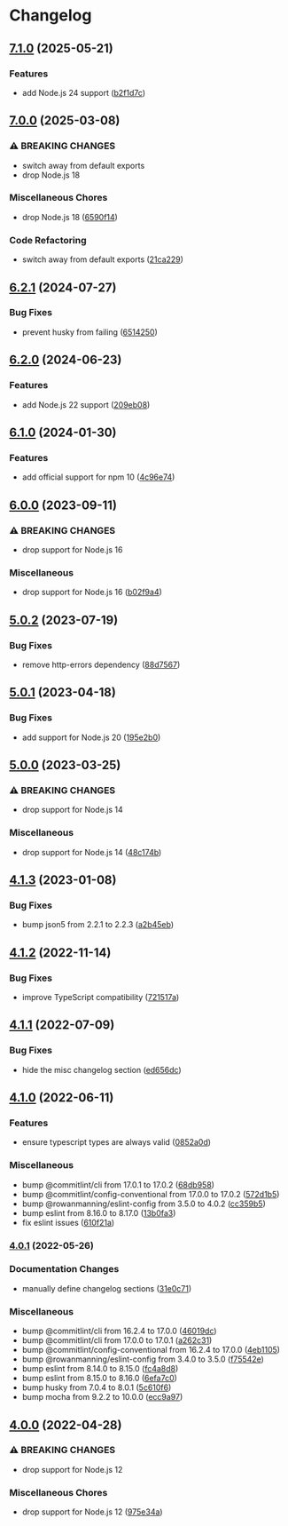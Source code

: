 # Changelog

## [7.1.0](https://github.com/rowanmanning/allow-methods/compare/v7.0.0...v7.1.0) (2025-05-21)


### Features

* add Node.js 24 support ([b2f1d7c](https://github.com/rowanmanning/allow-methods/commit/b2f1d7c65d435974f66c4f4e125361027e3ee6a1))

## [7.0.0](https://github.com/rowanmanning/allow-methods/compare/v6.2.1...v7.0.0) (2025-03-08)


### ⚠ BREAKING CHANGES

* switch away from default exports
* drop Node.js 18

### Miscellaneous Chores

* drop Node.js 18 ([6590f14](https://github.com/rowanmanning/allow-methods/commit/6590f146dc33026ccd1621987a7449a7c086c3ba))


### Code Refactoring

* switch away from default exports ([21ca229](https://github.com/rowanmanning/allow-methods/commit/21ca2295bc35566463666a9024b9035d7d9ebe94))

## [6.2.1](https://github.com/rowanmanning/allow-methods/compare/v6.2.0...v6.2.1) (2024-07-27)


### Bug Fixes

* prevent husky from failing ([6514250](https://github.com/rowanmanning/allow-methods/commit/6514250cb10d52b12e6fc4f28c86716a05ff70b3))

## [6.2.0](https://github.com/rowanmanning/allow-methods/compare/v6.1.0...v6.2.0) (2024-06-23)


### Features

* add Node.js 22 support ([209eb08](https://github.com/rowanmanning/allow-methods/commit/209eb0863d9b0ae02e6a02613ed3f4985ee0576e))

## [6.1.0](https://github.com/rowanmanning/allow-methods/compare/v6.0.0...v6.1.0) (2024-01-30)


### Features

* add official support for npm 10 ([4c96e74](https://github.com/rowanmanning/allow-methods/commit/4c96e74c1f9ce558882856febda23a0eb21a31e1))

## [6.0.0](https://github.com/rowanmanning/allow-methods/compare/v5.0.2...v6.0.0) (2023-09-11)


### ⚠ BREAKING CHANGES

* drop support for Node.js 16

### Miscellaneous

* drop support for Node.js 16 ([b02f9a4](https://github.com/rowanmanning/allow-methods/commit/b02f9a478c7ed2e5bbef06285d1e29868bcee709))

## [5.0.2](https://github.com/rowanmanning/allow-methods/compare/v5.0.1...v5.0.2) (2023-07-19)


### Bug Fixes

* remove http-errors dependency ([88d7567](https://github.com/rowanmanning/allow-methods/commit/88d756798b41d99a35b33ac1b79f2289d6e2a39d))

## [5.0.1](https://github.com/rowanmanning/allow-methods/compare/v5.0.0...v5.0.1) (2023-04-18)


### Bug Fixes

* add support for Node.js 20 ([195e2b0](https://github.com/rowanmanning/allow-methods/commit/195e2b04057bb68fd559df56fb4aeefb3a4b93db))

## [5.0.0](https://github.com/rowanmanning/allow-methods/compare/v4.1.3...v5.0.0) (2023-03-25)


### ⚠ BREAKING CHANGES

* drop support for Node.js 14

### Miscellaneous

* drop support for Node.js 14 ([48c174b](https://github.com/rowanmanning/allow-methods/commit/48c174bf2812617fece3cf4126cd512742275aa3))

## [4.1.3](https://github.com/rowanmanning/allow-methods/compare/v4.1.2...v4.1.3) (2023-01-08)


### Bug Fixes

* bump json5 from 2.2.1 to 2.2.3 ([a2b45eb](https://github.com/rowanmanning/allow-methods/commit/a2b45eb475ba3d130bdb127e87ba72444108d175))

## [4.1.2](https://github.com/rowanmanning/allow-methods/compare/v4.1.1...v4.1.2) (2022-11-14)


### Bug Fixes

* improve TypeScript compatibility ([721517a](https://github.com/rowanmanning/allow-methods/commit/721517a1cb41dffc22b03b9fd1d755e63496ebfb))

## [4.1.1](https://github.com/rowanmanning/allow-methods/compare/v4.1.0...v4.1.1) (2022-07-09)


### Bug Fixes

* hide the misc changelog section ([ed656dc](https://github.com/rowanmanning/allow-methods/commit/ed656dca114dc71837603bad90962d0c182ce3ec))

## [4.1.0](https://github.com/rowanmanning/allow-methods/compare/v4.0.1...v4.1.0) (2022-06-11)


### Features

* ensure typescript types are always valid ([0852a0d](https://github.com/rowanmanning/allow-methods/commit/0852a0d088d1ff3760db8186633a00f2129c0e44))


### Miscellaneous

* bump @commitlint/cli from 17.0.1 to 17.0.2 ([68db958](https://github.com/rowanmanning/allow-methods/commit/68db958f77bd2dbb086a5fa7239e4fa289591bd5))
* bump @commitlint/config-conventional from 17.0.0 to 17.0.2 ([572d1b5](https://github.com/rowanmanning/allow-methods/commit/572d1b561df26d720c9af4b4fe40ed2a1e26e758))
* bump @rowanmanning/eslint-config from 3.5.0 to 4.0.2 ([cc359b5](https://github.com/rowanmanning/allow-methods/commit/cc359b51f906ff26882df69ff0baf8b60ca311fc))
* bump eslint from 8.16.0 to 8.17.0 ([13b0fa3](https://github.com/rowanmanning/allow-methods/commit/13b0fa367522159dd59500c446b313ddf3218ff2))
* fix eslint issues ([610f21a](https://github.com/rowanmanning/allow-methods/commit/610f21a324cfa155c917a220ba05cd67ef394ee6))

### [4.0.1](https://github.com/rowanmanning/allow-methods/compare/v4.0.0...v4.0.1) (2022-05-26)


### Documentation Changes

* manually define changelog sections ([31e0c71](https://github.com/rowanmanning/allow-methods/commit/31e0c71ef7c5fa067c75e7f319e7f59e4173bb0d))


### Miscellaneous

* bump @commitlint/cli from 16.2.4 to 17.0.0 ([46019dc](https://github.com/rowanmanning/allow-methods/commit/46019dc05fd178882847ac2803720fb00cb111c3))
* bump @commitlint/cli from 17.0.0 to 17.0.1 ([a262c31](https://github.com/rowanmanning/allow-methods/commit/a262c311714ccc50df1eee748d05e5a14042b788))
* bump @commitlint/config-conventional from 16.2.4 to 17.0.0 ([4eb1105](https://github.com/rowanmanning/allow-methods/commit/4eb11058a480fa6b7ef5a2bc0ba0cc7e8fb84ab6))
* bump @rowanmanning/eslint-config from 3.4.0 to 3.5.0 ([f75542e](https://github.com/rowanmanning/allow-methods/commit/f75542e920065bb44eda0cc19cfa7a18aa9f677a))
* bump eslint from 8.14.0 to 8.15.0 ([fc4a8d8](https://github.com/rowanmanning/allow-methods/commit/fc4a8d86d4a7516e79179202db76054e5ca74559))
* bump eslint from 8.15.0 to 8.16.0 ([6efa7c0](https://github.com/rowanmanning/allow-methods/commit/6efa7c01cf49ab761622393705c174616fb2d95a))
* bump husky from 7.0.4 to 8.0.1 ([5c610f6](https://github.com/rowanmanning/allow-methods/commit/5c610f653b728526507bba23b8017d0151a96f79))
* bump mocha from 9.2.2 to 10.0.0 ([ecc9a97](https://github.com/rowanmanning/allow-methods/commit/ecc9a977833f58d8941d97810a61a56af1cd7bb9))

## [4.0.0](https://github.com/rowanmanning/allow-methods/compare/v3.1.0...v4.0.0) (2022-04-28)


### ⚠ BREAKING CHANGES

* drop support for Node.js 12

### Miscellaneous Chores

* drop support for Node.js 12 ([975e34a](https://github.com/rowanmanning/allow-methods/commit/975e34a17450a755bd26e5e2a44b98a783712b8b))
